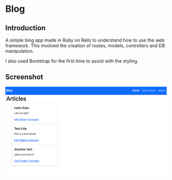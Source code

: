 # Blog

## Introduction

A simple blog app made in Ruby on Rails to understand how to use the web framework. This involved the creation of routes, models, controllers and DB manipulation.

I also used Bootstrap for the first time to assist with the styling.

## Screenshot

![screenshot](./app/assets/images/screenshot.png)